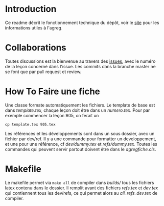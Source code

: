 # Introduction

Ce readme décrit le fonctionnement technique du dépôt, voir le [site](https://charlie-j.github.io/agreg-fiches/) pour les informations utiles à l'agreg.

# Collaborations

Toutes discussions est la bienvenue au travers des [issues](https://github.com/charlie-j/agreg-fiches/issues), avec le numéro de la leçon concerné dans l'issue. Les commits dans la branche master ne se font que par pull request et review.

# How To Faire une fiche

Une classe formate automatiquement les fichiers.
Le template de base est dans *template.tex*, chaque leçon doit être dans un *numero.tex*. Pour par exemple commencer la leçon 905, on ferait un
```
cp template.tex 905.tex
```

Les références et les développements sont dans un sous dossier, avec un fichier par dev/ref. Il y a une commande pour formatter un developpement, et une pour une référence, cf *dev/dummy.tex* et *refs/dummy.tex*.
Toutes les commandes qui peuvent servir partout doivent être dans le *agregfiche.cls*.

# Makefile

Le makefile permet via ```make all``` de compiler dans *builds/* tous les fichiers latex contenu dans le dossier. Il remplit avant des fichiers *refs.tex* et *dev.tex* qui contiennent tous les dev/refs, ce qui permet alors au *all_refs_dev.tex* de compiler.






